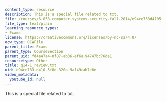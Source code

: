 ```yaml
---
content_type: resource
description: This is a special file related to txt.
file: /courses/6-858-computer-systems-security-fall-2014/e94ce733d4105f8d320a9a149cab7e6e_q14-1_review.txt
file_type: text/plain
learning_resource_types:
- Exams
license: https://creativecommons.org/licenses/by-nc-sa/4.0/
ocw_type: OCWFile
parent_title: Exams
parent_type: CourseSection
parent_uid: fd4a47a4-0f87-ab36-ef6a-94747bc76da1
resourcetype: Other
title: q14-1_review.txt
uid: e94ce733-d410-5f8d-320a-9a149cab7e6e
video_metadata:
  youtube_id: null
---
```

This is a special file related to txt.